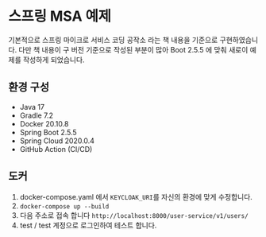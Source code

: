 # 스프링 MSA 예제
기본적으로 스프링 마이크로 서비스 코딩 공작소 라는 책 내용을 기준으로 구현하였습니다.
다만 책 내용이 구 버전 기준으로 작성된 부분이 많아 Boot 2.5.5 에 맞춰 새로이 예제를 작성하게 되었습니다.

## 환경 구성
- Java 17
- Gradle 7.2
- Docker 20.10.8
- Spring Boot 2.5.5
- Spring Cloud 2020.0.4
- GitHub Action (CI/CD)

## 도커
1. docker-compose.yaml 에서 `KEYCLOAK_URI`를 자신의 환경에 맞게 수정합니다.
2. `docker-compose up --build`
3. 다음 주소로 접속 합니다 `http://localhost:8000/user-service/v1/users/`
4. test / test 계정으로 로그인하여 테스트 합니다.
